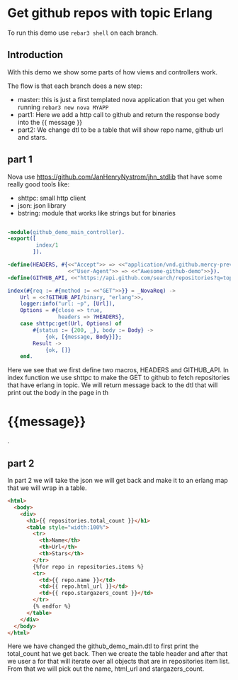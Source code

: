 # Get github repos with topic Erlang

To run this demo use `rebar3 shell` on each branch.

## Introduction

With this demo we show some parts of how views and controllers work.

The flow is that each branch does a new step:

- master: this is just a first templated nova application that you get when running `rebar3 new nova MYAPP`
- part1: Here we add a http call to github and return the response body into the {{ message }}
- part2: We change dtl to be a table that will show repo name, github url and stars.

## part 1

Nova use https://github.com/JanHenryNystrom/jhn_stdlib that have some really good tools like:

- shttpc: small http client
- json: json library
- bstring: module that works like strings but for binaries

```Erlang

-module(github_demo_main_controller).
-export([
         index/1
        ]).

-define(HEADERS, #{<<"Accept">> => <<"application/vnd.github.mercy-preview+json">>,
                   <<"User-Agent">> => <<"Awesome-github-demo">>}).
-define(GITHUB_API, <<"https://api.github.com/search/repositories?q=topic:">>).

index(#{req := #{method := <<"GET">>}} = _NovaReq) ->
    Url = <<?GITHUB_API/binary, "erlang">>,
    logger:info("url: ~p", [Url]),
    Options = #{close => true,
                headers => ?HEADERS},
    case shttpc:get(Url, Options) of
        #{status := {200, _}, body := Body} ->
            {ok, [{message, Body}]};
        Result ->
            {ok, []}
    end.
```

Here we see that we first define two macros, HEADERS and GITHUB_API.
In index function we use shttpc to make the GET to github to fetch repositories that have erlang in topic.
We will return message back to the dtl that will print out the body in the page in th <h1>{{message}}</h1>.

## part 2

In part 2 we will take the json we will get back and make it to an erlang map that we will wrap in a table.

```html
<html>
  <body>
    <div>
      <h1>{{ repositories.total_count }}</h1>
      <table style="width:100%">
        <tr>
          <th>Name</th>
          <th>Url</th>
          <th>Stars</th>
        </tr>
        {%for repo in repositories.items %}
        <tr>
          <td>{{ repo.name }}</td>
          <td>{{ repo.html_url }}</td>
          <td>{{ repo.stargazers_count }}</td>
        </tr>
        {% endfor %}
      </table>
    </div>
  </body>
</html>
```

Here we have changed the github_demo_main.dtl to first print the total_count hat we get back.
Then we create the table header and after that we user a for that will iterate over all objects that are in repositories item list.
From that we will pick out the name, html_url and stargazers_count.
